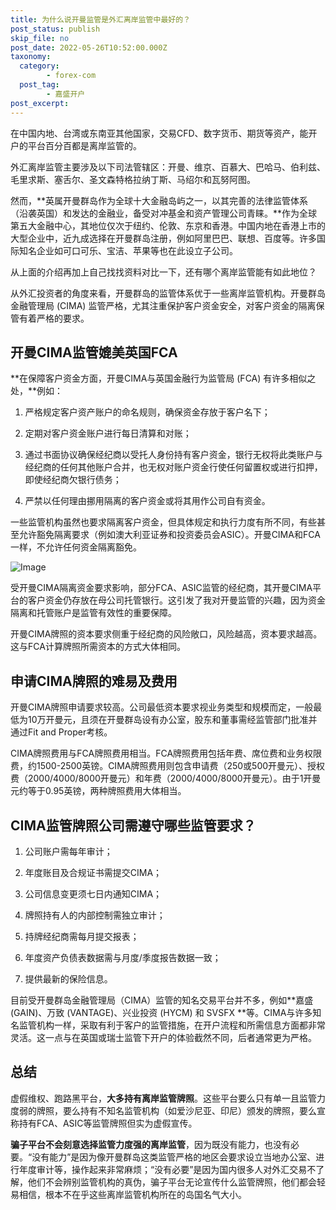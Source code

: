 ```yaml
---
title: 为什么说开曼监管是外汇离岸监管中最好的？
post_status: publish
skip_file: no
post_date: 2022-05-26T10:52:00.000Z
taxonomy:
  category:
        - forex-com
  post_tag:
        - 嘉盛开户
post_excerpt: 
---
```

在中国内地、台湾或东南亚其他国家，交易CFD、数字货币、期货等资产，能开户的平台百分百都是离岸监管的。

外汇离岸监管主要涉及以下司法管辖区：开曼、维京、百慕大、巴哈马、伯利兹、毛里求斯、塞舌尔、圣文森特格拉纳丁斯、马绍尔和瓦努阿图。

然而，**英属开曼群岛作为全球十大金融岛屿之一，以其完善的法律监管体系（沿袭英国）和发达的金融业，备受对冲基金和资产管理公司青睐。**作为全球第五大金融中心，其地位仅次于纽约、伦敦、东京和香港。中国内地在香港上市的大型企业中，近九成选择在开曼群岛注册，例如阿里巴巴、联想、百度等。许多国际知名企业如可口可乐、宝洁、苹果等也在此设立子公司。

从上面的介绍再加上自己找找资料对比一下，还有哪个离岸监管能有如此地位？

从外汇投资者的角度来看，开曼群岛的监管体系优于一些离岸监管机构。开曼群岛金融管理局 (CIMA) 监管严格，尤其注重保护客户资金安全，对客户资金的隔离保管有着严格的要求。

## 开曼CIMA监管媲美英国FCA

**在保障客户资金方面，开曼CIMA与英国金融行为监管局 (FCA) 有许多相似之处，**例如：

1. 严格规定客户资产账户的命名规则，确保资金存放于客户名下；

1. 定期对客户资金账户进行每日清算和对账；

1. 通过书面协议确保经纪商以受托人身份持有客户资金，银行无权将此类账户与经纪商的任何其他账户合并，也无权对账户资金行使任何留置权或进行扣押，即使经纪商欠银行债务；

1. 严禁以任何理由挪用隔离的客户资金或将其用作公司自有资金。

一些监管机构虽然也要求隔离客户资金，但具体规定和执行力度有所不同，有些甚至允许豁免隔离要求（例如澳大利亚证券和投资委员会ASIC）。开曼CIMA和FCA一样，不允许任何资金隔离豁免。

![Image](https://prod-files-secure.s3.us-west-2.amazonaws.com/39ed1227-6d7d-4570-be36-9ccd4a2c4241/bd849744-3fcb-4a37-8312-357962c8f065/image.png?X-Amz-Algorithm=AWS4-HMAC-SHA256&X-Amz-Content-Sha256=UNSIGNED-PAYLOAD&X-Amz-Credential=ASIAZI2LB4665VQPP34Y%2F20250207%2Fus-west-2%2Fs3%2Faws4_request&X-Amz-Date=20250207T041349Z&X-Amz-Expires=3600&X-Amz-Security-Token=IQoJb3JpZ2luX2VjEFAaCXVzLXdlc3QtMiJHMEUCIFa2MqzCb7xWOy%2BgueUzir76qYdcfYUP9Dy%2F2gfvLkNTAiEAmFtA3lYUXU4nPy1K4gpQMiROmni%2BueG77JFdlgatoqIq%2FwMIaRAAGgw2Mzc0MjMxODM4MDUiDOHGkICzuNwWLjTXXCrcA0p1CfH6YN4wPGhnqHftU1svDVdRIjweY4V1bDD53jWhvZ%2BLkA19B3H463teA8TNmXL7fj04yHyiQtk1dMvN9wWhzIB8WeCleS4ZU3WSZqxjPbYXq8jrv29tYEhRGe3OQx4HYPpm%2FDeO3LrxKuEVs4kMhdDXO9%2Bo8qCMruMAl0xz4mPHXOvKGm24yB%2Fd3u9elanU3dHYEXFoQ0iO0FZRAwTHF09chV7O71JwXNn6NBzIt6Z4IcXBsdTB70kxFOC6V9%2F4pXM9bDbFe4H12SUTXrMbwjedKnEarAxojsIitFw6tBx0gqKvhQy8oMcJbUTSvvxnXhSPkNFtlGBP9MFyNU%2B0LN9uMQShit%2BT11z0oqZfCBMzTB9jmXkw%2B4N2MgpdMq3YUfoBqeMHctbgaF%2FuX8bmpmjraHqL9SEXx6a0TLGj2G%2Fn82T9e0D5Nfmfp7fhDwUK25sH2WRxaKsldRwfoUEh8fr6iQzQZO%2BwbQz75t0Ne5bLGrAK2uk5cPtwsUTzIy2sFPDaV2pG29Rl6ISsSMX2mOqFMK937N06XDBj86q3xApQ90448VLHL3MHwhIknkhRsQmrro14bbXMpnB3JR9EnoD%2Bq76sTkgH3h4ewuOXPibnM1Gzwabs4pKkMIKalb0GOqUBsw7FEYZJN4UD2U3x5%2BXG2lEMFJd7l1o6qEK2jOSwjyBfbZpGtAYsR23BDkWJ8MG%2Bkmq8Y6pdMr5BNlM3Bc5p8SKpp83Ev6322ZvoVYzjTwSat8QAKgfaK%2FQPzwzAk7%2BkHrXUMAI76ZhRbLJKxQma%2FFf6PQ6r0HN%2F1G6Gh1%2Bu55fHoxWMQq9wEsz68DnVfumIbBIr5DgpW5IAnG1GPKLw7Ig5D7QW&X-Amz-Signature=132126e38add3c5e32b6269c3698d6c19e3249578375a614d2bc98ff44a8da7b&X-Amz-SignedHeaders=host&x-id=GetObject)

受开曼CIMA隔离资金要求影响，部分FCA、ASIC监管的经纪商，其开曼CIMA平台的客户资金仍存放在母公司托管银行。这引发了我对开曼监管的兴趣，因为资金隔离和托管账户是监管有效性的重要保障。

开曼CIMA牌照的资本要求侧重于经纪商的风险敞口，风险越高，资本要求越高。这与FCA计算牌照所需资本的方式大体相同。

## **申请CIMA牌照的难易及费用**

开曼CIMA牌照申请要求较高。公司最低资本要求视业务类型和规模而定，一般最低为10万开曼元，且须在开曼群岛设有办公室，股东和董事需经监管部门批准并通过Fit and Proper考核。

CIMA牌照费用与FCA牌照费用相当。FCA牌照费用包括年费、席位费和业务权限费，约1500-2500英镑。CIMA牌照费用则包含申请费（250或500开曼元）、授权费（2000/4000/8000开曼元）和年费（2000/4000/8000开曼元）。由于1开曼元约等于0.95英镑，两种牌照费用大体相当。

## CIMA监管牌照公司需遵守哪些监管要求？

1. 公司账户需每年审计；

1. 年度账目及合规证书需提交CIMA；

1. 公司信息变更须七日内通知CIMA；

1. 牌照持有人的内部控制需独立审计；

1. 持牌经纪商需每月提交报表；

1. 年度资产负债表数据需与月度/季度报告数据一致；

1. 提供最新的保险信息。

目前受开曼群岛金融管理局（CIMA）监管的知名交易平台并不多，例如**嘉盛 (GAIN)、万致 (VANTAGE)、兴业投资 (HYCM) 和 SVSFX **等。CIMA与许多知名监管机构一样，采取有利于客户的监管措施，在开户流程和所需信息方面都非常灵活。这一点与在英国或瑞士监管下开户的体验截然不同，后者通常更为严格。

## 总结

虚假维权、跑路黑平台，**大多持有离岸监管牌照**。这些平台要么只有单一且监管力度弱的牌照，要么持有不知名监管机构（如爱沙尼亚、印尼）颁发的牌照，要么宣称持有FCA、ASIC等监管牌照但实为虚假宣传。

**骗子平台不会刻意选择监管力度强的离岸监管**，因为既没有能力，也没有必要。“没有能力”是因为像开曼群岛这类监管严格的地区会要求设立当地办公室、进行年度审计等，操作起来非常麻烦；“没有必要”是因为国内很多人对外汇交易不了解，他们不会辨别监管机构的真伪，骗子平台无论宣传什么监管牌照，他们都会轻易相信，根本不在乎这些离岸监管机构所在的岛国名气大小。